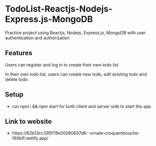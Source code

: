 <h1> TodoList-Reactjs-Nodejs-Express.js-MongoDB </h1>
<p> Practice project using Reactjs, Nodejs, Express.js, MongoDB with user authentication and authorization </p>



<h2>Features</h2>
<p> Users can register and log in to create their own todo list </p>
<p> In their own todo list, users can create new todo, edit existing todo and delete todo</p>


<h2>Setup</h2>
<ul>
  <li>run npm i && npm start for both client and server side to start the app</li> 
</ul>

<h2>Link to website</h2>
<ul>
  <li>https://62b13cc395f78e00080607d6--ornate-croquembouche-f60bff.netlify.app/</li> 
</ul>

